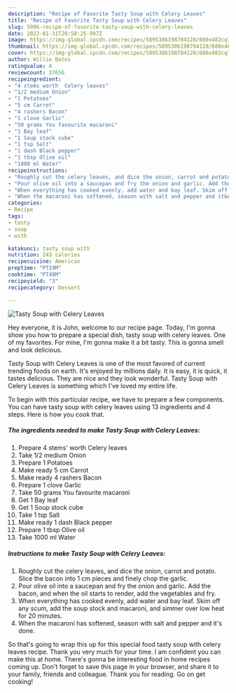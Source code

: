 ```yaml
---
description: "Recipe of Favorite Tasty Soup with Celery Leaves"
title: "Recipe of Favorite Tasty Soup with Celery Leaves"
slug: 5096-recipe-of-favorite-tasty-soup-with-celery-leaves
date: 2022-01-31T20:58:25.997Z
image: https://img-global.cpcdn.com/recipes/5895386198704128/680x482cq70/tasty-soup-with-celery-leaves-recipe-main-photo.jpg
thumbnail: https://img-global.cpcdn.com/recipes/5895386198704128/680x482cq70/tasty-soup-with-celery-leaves-recipe-main-photo.jpg
cover: https://img-global.cpcdn.com/recipes/5895386198704128/680x482cq70/tasty-soup-with-celery-leaves-recipe-main-photo.jpg
author: Willie Bates
ratingvalue: 4
reviewcount: 37656
recipeingredient:
- "4 stems worth  Celery leaves"
- "1/2 medium Onion"
- "1 Potatoes"
- "5 cm Carrot"
- "4 rashers Bacon"
- "1 clove Garlic"
- "50 grams You favourite macaroni"
- "1 Bay leaf"
- "1 Soup stock cube"
- "1 tsp Salt"
- "1 dash Black pepper"
- "1 tbsp Olive oil"
- "1000 ml Water"
recipeinstructions:
- "Roughly cut the celery leaves, and dice the onion, carrot and potato. Slice the bacon into 1 cm pieces and finely chop the garlic."
- "Pour olive oil into a saucepan and fry the onion and garlic. Add the bacon, and when the oil starts to render, add the vegetables and fry."
- "When everything has cooked evenly, add water and bay leaf. Skim off any scum, add the soup stock and macaroni, and simmer over low heat for 20 minutes."
- "When the macaroni has softened, season with salt and pepper and it&#39;s done."
categories:
- Recipe
tags:
- tasty
- soup
- with

katakunci: tasty soup with 
nutrition: 243 calories
recipecuisine: American
preptime: "PT19M"
cooktime: "PT48M"
recipeyield: "3"
recipecategory: Dessert

---
```



![Tasty Soup with Celery Leaves](https://img-global.cpcdn.com/recipes/5895386198704128/680x482cq70/tasty-soup-with-celery-leaves-recipe-main-photo.jpg)

Hey everyone, it is John, welcome to our recipe page. Today, I'm gonna show you how to prepare a special dish, tasty soup with celery leaves. One of my favorites. For mine, I'm gonna make it a bit tasty. This is gonna smell and look delicious.



Tasty Soup with Celery Leaves is one of the most favored of current trending foods on earth. It's enjoyed by millions daily. It is easy, it is quick, it tastes delicious. They are nice and they look wonderful. Tasty Soup with Celery Leaves is something which I've loved my entire life.


To begin with this particular recipe, we have to prepare a few components. You can have tasty soup with celery leaves using 13 ingredients and 4 steps. Here is how you cook that.

<!--inarticleads1-->

##### The ingredients needed to make Tasty Soup with Celery Leaves:

1. Prepare 4 stems&#39; worth  Celery leaves
1. Take 1/2 medium Onion
1. Prepare 1 Potatoes
1. Make ready 5 cm Carrot
1. Make ready 4 rashers Bacon
1. Prepare 1 clove Garlic
1. Take 50 grams You favourite macaroni
1. Get 1 Bay leaf
1. Get 1 Soup stock cube
1. Take 1 tsp Salt
1. Make ready 1 dash Black pepper
1. Prepare 1 tbsp Olive oil
1. Take 1000 ml Water




<!--inarticleads2-->

##### Instructions to make Tasty Soup with Celery Leaves:

1. Roughly cut the celery leaves, and dice the onion, carrot and potato. Slice the bacon into 1 cm pieces and finely chop the garlic.
1. Pour olive oil into a saucepan and fry the onion and garlic. Add the bacon, and when the oil starts to render, add the vegetables and fry.
1. When everything has cooked evenly, add water and bay leaf. Skim off any scum, add the soup stock and macaroni, and simmer over low heat for 20 minutes.
1. When the macaroni has softened, season with salt and pepper and it&#39;s done.




So that's going to wrap this up for this special food tasty soup with celery leaves recipe. Thank you very much for your time. I am confident you can make this at home. There's gonna be interesting food in home recipes coming up. Don't forget to save this page in your browser, and share it to your family, friends and colleague. Thank you for reading. Go on get cooking!
